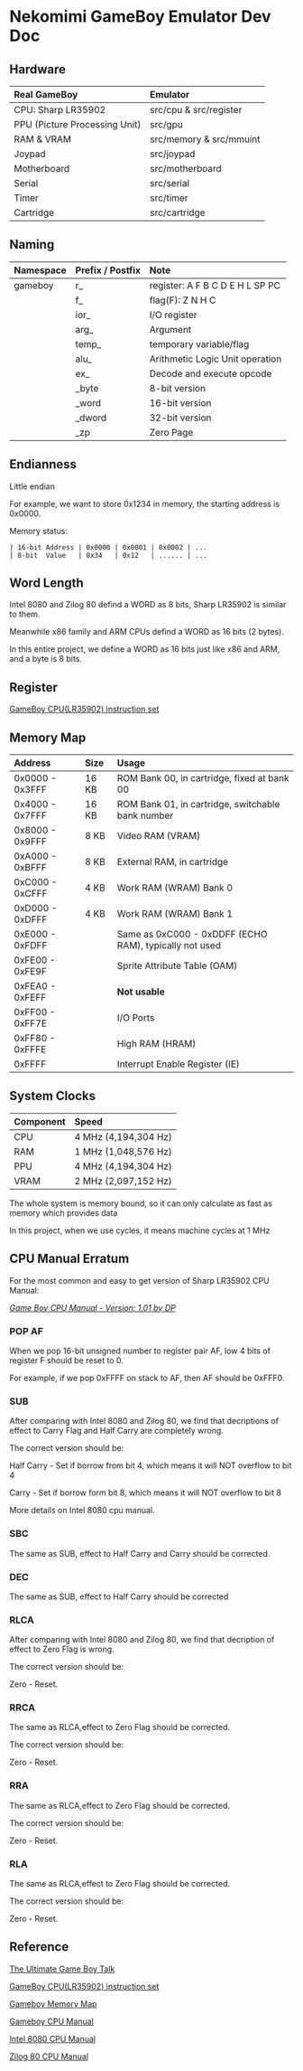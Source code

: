 # Nekomimi GameBoy Emulator Dev Doc

## Hardware
| Real GameBoy                  | Emulator                |
| :-----------                  | :-------                |
| CPU: Sharp LR35902            | src/cpu & src/register  |
| PPU (Picture Processing Unit) | src/gpu                 |
| RAM & VRAM                    | src/memory & src/mmuint |
| Joypad                        | src/joypad              |
| Motherboard                   | src/motherboard         |
| Serial                        | src/serial              |
| Timer                         | src/timer               |
| Cartridge                     | src/cartridge           |

## Naming
| Namespace     | Prefix / Postfix        | Note                            |
| :------------ |:----------------------- | :-------                        |
| gameboy       | r_                      | register: A F B C D E H L SP PC |
|               | f_                      | flag(F): Z N H C                |
|               | ior_                    | I/O register                    |
|               | arg_                    | Argument                        |
|               | temp_                   | temporary variable/flag         |
|               | alu_                    | Arithmetic Logic Unit operation |
|               | ex_                     | Decode and execute opcode       |
|               | _byte                   | 8-bit version                   |
|               | _word                   | 16-bit version                  |
|               | _dword                  | 32-bit version                  |
|               | _zp                     | Zero Page                       |

## Endianness
Little endian

For example, we want to store 0x1234 in memory, the starting address is 0x0000.

Memory status:

```
| 16-bit Address | 0x0000 | 0x0001 | 0x0002 | ...
| 8-bit  Value   | 0x34   | 0x12   | ...... | ...
```

## Word Length
Intel 8080 and Zilog 80 defind a WORD as 8 bits, Sharp LR35902 is similar to them.

Meanwhile x86 family and ARM CPUs defind a WORD as 16 bits (2 bytes).

In this entire project, we define a WORD as 16 bits just like x86 and ARM, and a byte is 8 bits.

## Register
[GameBoy CPU(LR35902) instruction set](http://www.pastraiser.com/cpu/gameboy/gameboy_opcodes.html)

## Memory Map
| Address         | Size  | Usage                                                  |
| :-------------- |:----- | :----                                                  |
| 0x0000 - 0x3FFF | 16 KB | ROM Bank 00, in cartridge, fixed at bank 00            |
| 0x4000 - 0x7FFF | 16 KB | ROM Bank 01, in cartridge, switchable bank number      |
| 0x8000 - 0x9FFF | 8 KB  | Video RAM (VRAM)                                       |
| 0xA000 - 0xBFFF | 8 KB  | External RAM, in cartridge                             |
| 0xC000 - 0xCFFF | 4 KB  | Work RAM (WRAM) Bank 0                                 |
| 0xD000 - 0xDFFF | 4 KB  | Work RAM (WRAM) Bank 1                                 |
| 0xE000 - 0xFDFF |       | Same as 0xC000 - 0xDDFF (ECHO RAM), typically not used |
| 0xFE00 - 0xFE9F |       | Sprite Attribute Table (OAM)                           |
| 0xFEA0 - 0xFEFF |       | **Not usable**                                         |
| 0xFF00 - 0xFF7E |       | I/O Ports                                              |
| 0xFF80 - 0xFFFE |       | High RAM (HRAM)                                        |
| 0xFFFF          |       | Interrupt Enable Register (IE)                         |

## System Clocks
| Component | Speed                |
|:--------- | :----                |
| CPU       | 4 MHz (4,194,304 Hz) |
| RAM       | 1 MHz (1,048,576 Hz) |
| PPU       | 4 MHz (4,194,304 Hz) |
| VRAM      | 2 MHz (2,097,152 Hz) |

The whole system is memory bound, so it can only calculate as fast as memory which provides data

In this project, when we use cycles, it means machine cycles at 1 MHz

## CPU Manual Erratum
For the most common and easy to get version of Sharp LR35902 CPU Manual:

[*Game Boy CPU Manual - Version: 1.01 by DP*](./gameboy-cpu-manual.pdf)
### POP AF
When we pop 16-bit unsigned number to register pair AF, low 4 bits of register F should be reset to 0.

For example, if we pop 0xFFFF on stack to AF, then AF should be 0xFFF0.

### SUB
After comparing with Intel 8080 and Zilog 80, we find that decriptions of effect to Carry Flag and Half Carry
are completely wrong.

The correct version should be:

Half Carry - Set if borrow from bit 4, which means it will NOT overflow to bit 4

Carry - Set if borrow form bit 8, which means it will NOT overflow to bit 8

More details on Intel 8080 cpu manual.

### SBC
The same as SUB, effect to Half Carry and Carry should be corrected.

### DEC
The same as SUB, effect to Half Carry should be corrected

### RLCA
After comparing with Intel 8080 and Zilog 80, we find that decription of effect to Zero Flag is wrong.

The correct version should be:

Zero - Reset.

### RRCA
The same as RLCA,effect to Zero Flag should be corrected.

The correct version should be:

Zero - Reset.

### RRA
The same as RLCA,effect to Zero Flag should be corrected.

The correct version should be:

Zero - Reset.

### RLA
The same as RLCA,effect to Zero Flag should be corrected.

The correct version should be:

Zero - Reset.

## Reference
[The Ultimate Game Boy Talk](https://youtu.be/HyzD8pNlpwI)

[GameBoy CPU(LR35902) instruction set](http://www.pastraiser.com/cpu/gameboy/gameboy_opcodes.html)

[Gameboy Memory Map](http://gbdev.gg8.se/wiki/articles/Memory_Map)

[Gameboy CPU Manual](./gameboy-cpu-manual.pdf)

[Intel 8080 CPU Manual](./intel8080-cpu-manual.pdf)

[Zilog 80 CPU Manual](./zilog80-cpu-manual.pdf)